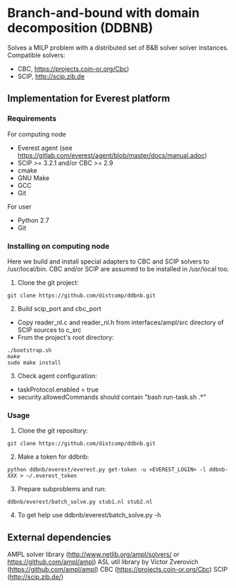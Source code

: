 # Branch-and-bound with domain decomposition (DDBNB)

Solves a MILP problem with a distributed set of B&B solver solver instances.
Compatible solvers:
  * CBC, https://projects.coin-or.org/Cbc)
  * SCIP, http://scip.zib.de
  
## Implementation for Everest platform

### Requirements

For computing node
  * Everest agent (see https://gitlab.com/everest/agent/blob/master/docs/manual.adoc)
  * SCIP >= 3.2.1 and/or CBC >= 2.9
  * cmake
  * GNU Make
  * GCC
  * Git

For user
  * Python 2.7
  * Git

### Installing on computing node

Here we build and install special adapters to CBC and SCIP solvers to /usr/local/bin. CBC and/or SCIP are assumed to be installed in /usr/local too.

1. Clone the git project:
  ```
  git clone https://github.com/distcomp/ddbnb.git
  ```
2. Build scip_port and cbc_port
  * Copy reader_nl.c and reader_nl.h from interfaces/ampl/src directory of SCIP sources to c_src
  * From the project's root directory:
  ```
  ./bootstrap.sh
  make
  sudo make install
  ```
3. Check agent configuration:
  * taskProtocol.enabled = true
  * security.allowedCommands should contain "bash run-task.sh .*"

### Usage

1. Clone the git repository:
  ```
  git clone https://github.com/distcomp/ddbnb.git
  ```
2. Make a token for ddbnb:
  ```
  python ddbnb/everest/everest.py get-token -u <EVEREST_LOGIN> -l ddbnb-XXX > ~/.everest_token
  ```
3. Prepare subproblems and run:
  ```
  ddbnb/everest/batch_solve.py stub1.nl stub2.nl
  ```
4. To get help use ddbnb/everest/batch_solve.py -h


## External dependencies

AMPL solver library (http://www.netlib.org/ampl/solvers/ or https://github.com/ampl/ampl)
ASL util library by Victor Zverovich (https://github.com/ampl/ampl)
CBC (https://projects.coin-or.org/Cbc)
SCIP (http://scip.zib.de/)
